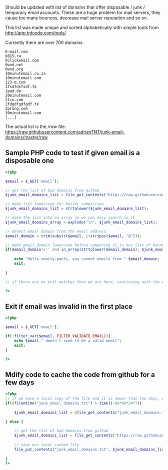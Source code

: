 Should be updated with list of domains that offer disposable / junk / temporary email accounts. 
These are a huge problem for mail servers, they cause too many bounces, decrease mail server reputation and so on.

This list was made unique and sorted alphabetically with simple tools from http://app.tntcode.com/tools/ 

Currently there are over 700 domains.
```
0-mail.com
0815.ru
0clickemail.com
0wnd.net
0wnd.org
10minutemail.co.za
10minutemail.com
123-m.com
1fsdfdsfsdf.tk
1pad.de
20minutemail.com
21cn.com
2fdgdfgdfgdf.tk
2prong.com
30minutemail.com
[...]
```
The actual list is the */raw* file: https://raw.githubusercontent.com/adrianTNT/junk-email-domains/master/raw

## Sample PHP code to test if given email is a disposable one

```php
<?php 

$email = $_GET['email'];

// get the list of bad domains from github
$junk_email_domains_list = file_get_contents("https://raw.githubusercontent.com/adrianTNT/junk-email-domains/master/raw");

// make list lowercase for better comparison
$junk_email_domains_list = strtolower($junk_email_domains_list);

// make the list into an array so we can easy search in it
$junk_email_domains_array = explode("\n", $junk_email_domains_list);

// detect email domain from the email address
$email_domain = trim(substr($email, 1+stripos($email, "@")));

// make email_domain lowercase before comparing it in our list of banned emails
if($email_domain!='' and in_array(strtolower($email_domain), $junk_email_domains_array)){
	
	echo "Hello smarty-pants, you cannot emails from ".$email_domain;
	exit;
	
}

// if there are no evil matches then we are here, continuing with the code

?>
```


## Exit if email was invalid in the first place

```php
<?php

$email = $_GET['email'];

if(!filter_var($email, FILTER_VALIDATE_EMAIL)){
	echo $email." doesn't seem to be a valid email";
	exit;
}

?>
```

## Mdify code to cache the code from github for a few days

```php
<?php 
// if we have a local copy of the file and it is newer than few days, use that one
if(@filemtime("junk_email_domains.txt") > time()-60*60*24*7){
	
	$junk_email_domains_list = @file_get_contents("junk_email_domains.txt");

} else {
	
	// get the list of bad domains from github
	$junk_email_domains_list = file_get_contents("https://raw.githubusercontent.com/adrianTNT/junk-email-domains/master/raw");
	
	// save our local cached file
	file_put_contents("junk_email_domains.txt", $junk_email_domains_list);
	
}
?>
```
